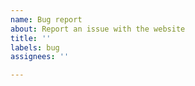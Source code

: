 ```yaml
---
name: Bug report
about: Report an issue with the website
title: ''
labels: bug
assignees: ''

---
```

